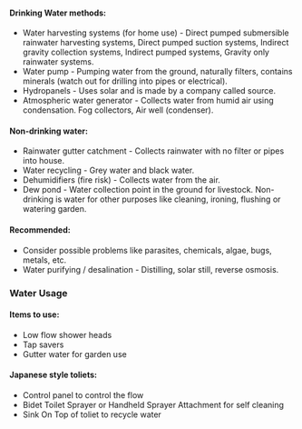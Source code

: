 #### Drinking Water methods:
- Water harvesting systems (for home use) - Direct pumped submersible rainwater harvesting systems, Direct pumped suction systems, Indirect gravity collection systems, Indirect pumped systems, Gravity only rainwater systems.
- Water pump - Pumping water from the ground, naturally filters, contains minerals (watch out for drilling into pipes or electrical).
- Hydropanels - Uses solar and is made by a company called source.
- Atmospheric water generator - Collects water from humid air using condensation. Fog collectors, Air well (condenser).

#### Non-drinking water:

- Rainwater gutter catchment - Collects rainwater with no filter or pipes into house.
- Water recycling - Grey water and black water.
- Dehumidifiers (fire risk) - Collects water from the air.
- Dew pond - Water collection point in the ground for livestock.
Non-drinking is water for other purposes like cleaning, ironing, flushing or watering garden.

#### Recommended:
- Consider possible problems like parasites, chemicals, algae, bugs, metals, etc.
- Water purifying / desalination - Distilling, solar still, reverse osmosis.

### Water Usage
#### Items to use:
- Low flow shower heads
- Tap savers
- Gutter water for garden use

#### Japanese style toliets:
- Control panel to control the flow
- Bidet Toilet Sprayer or Handheld Sprayer Attachment for self cleaning
- Sink On Top of toliet to recycle water
